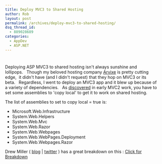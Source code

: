 ```yaml
---
title: Deploy MVC3 to Shared Hosting
author: Rob
layout: post
permalink: /archives/deploy-mvc3-to-shared-hosting/
dsq_thread_id:
  - 889028689
categories:
  - AppDev
  - ASP.NET
---
```

# 

Deploying ASP MVC3 to shared hosting isn't always sunshine and lollipops.   Though my beloved hosting company [Arvixe][1] is pretty cutting edge,  it didn't have (and I didn't request) that they hop on MVC3 or its beta.   Regardless, I went to deploy an MVC3 app and it blew up because of a variety of dependencies.   As [discovered][2] in early MVC2 work, you have to set some assemblies to 'copy local' to get it to work on shared hosting.

 [1]: http://www.arvixe.com/851.html
 [2]: http://datachomp.com/archives/early-mvc-pitfalls-shared-hosting-and-action-link/ "discovered"

The list of assemblies to set to copy local = true is:

*   Microsoft.Web.Infrastructure
*   System.Web.Helpers
*   System.Web.Mvc
*   System.Web.Razor
*   System.Web.Webpages
*   System.Web.WebPages.Deployment
*   System.Web.Webpages.Razor

Drew Miller ( [blog][3] | [twitter][4] ) has a great breakdown on this : [Click for Breakdown ][5]

 [3]: http://drew-prog.blogspot.com/
 [4]: http://twitter.com/anglicangeek
 [5]: http://drew-prog.blogspot.com/2011/01/how-to-deploy-aspnet-mvc-3-app-to-web.html